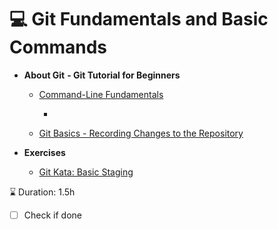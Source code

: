 # 💻 **Git Fundamentals and Basic Commands**

- **About Git** ****- Git Tutorial for Beginners****
    - [Command-Line Fundamentals](https://www.youtube.com/watch?v=HVsySz-h9r4)
 
        - 

    - [Git Basics - Recording Changes to the Repository](https://git-scm.com/book/en/v2/Git-Basics-Recording-Changes-to-the-Repository)



- **Exercises**
    - [Git Kata: Basic Staging](https://github.com/eficode-academy/git-katas/tree/master/basic-staging)

 ⌛️ Duration: 1.5h

- [ ]  Check if done
